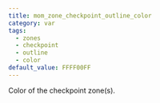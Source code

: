 ```yaml
---
title: mom_zone_checkpoint_outline_color
category: var
tags:
  - zones
  - checkpoint
  - outline
  - color
default_value: FFFF00FF
---
```


Color of the checkpoint zone(s).